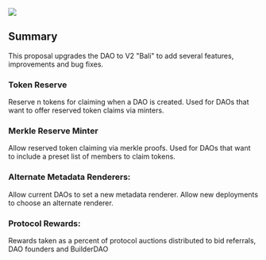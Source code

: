 ![](https://i.imgur.com/HrQKZMG.png)

## Summary

This proposal upgrades the DAO to V2 "Bali" to add several features, improvements and bug fixes.

### Token Reserve

Reserve n tokens for claiming when a DAO is created. Used for DAOs that want to offer reserved token claims via minters.

### Merkle Reserve Minter

Allow reserved token claiming via merkle proofs. Used for DAOs that want to include a preset list of members to claim tokens.

### Alternate Metadata Renderers:

Allow current DAOs to set a new metadata renderer. Allow new deployments to choose an alternate renderer.

### Protocol Rewards:

Rewards taken as a percent of protocol auctions distributed to bid referrals, DAO founders and BuilderDAO
